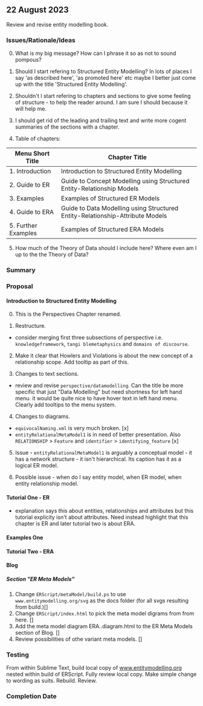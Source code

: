 
## 22 August 2023
Review and revise entity modelling book.

### Issues/Rationale/Ideas
0. What is my big message? How can I phrase it so as not to sound pompous?
1. Should I start refering to Structured Entity Modelling? In lots of places I say 'as described here', 'as promoted here' etc maybe I better just come up with the title 'Structured Entity Modelling'.  

2. Shouldn't I start refering to chapters and sections to give some feeling of structure - to help the reader around. I am sure I should because it will help me. 

3. I should get rid of the leading and trailing text and write more cogent summaries of the sections with a chapter.

4. Table of chapters:

| Menu Short Title    | Chapter Title                                                                  |
| --------------------|--------------------------------------------------------------------------------|
| 1. Introduction     | Introduction to Structured Entity Modelling                                    |
| 2. Guide to ER      | Guide to Concept Modelling using Structured Entity-Relationship Models         |
| 3. Examples         | Examples of Structured ER Models                                               |
| 4. Guide to ERA     | Guide to Data Modelling using Structured Entity-Relationship-Attribute Models  |
| 5. Further Examples | Examples of Structured ERA Models                                              |

5. How much of the Theory of Data should I include here? Where even am I up to the the Theory of Data?


### Summary


### Proposal
#### Introduction to Structured Entity Modelling
0. This is the Perspectives Chapter renamed.

1. Restructure.
- consider merging first three subsections of perspective i.e. `knowledgeframework`, `tangi
blemetaphysics` and `domains of discourse`.
2. Make it clear that Howlers and Violations is about the new concept of a relationship scope.
Add tooltip as part of this.

3. Changes to text sections.
- review and revise `perspective/datamodelling`. 
Can the title be more specific that just "Data Modelling" but need shortness for left hand menu. it would be quite nice to have hover text in left hand menu. Clearly add tooltips to the menu system.

4. Changes to diagrams.
- `equivocalNaming.xml` is very much broken. [x]
- `entityRelationalMetaModel1` is in need of better presentation. Also `RELATIONSHIP` > `Feature`
and `identifier` > `identifying_feature`     [x]

5. Issue - `entityRelationalMetaModel1` is arguably a conceptual model - it has a network structure - it isn't hierarchical. Its caption has it as a logical ER model.

6. Possible issue - when do I say entity model, when ER model, when entity relationship model.

#### Tutorial One - ER
- explanation says this about entities, relationships and attributes but this tutorial explicity isn't about attributes. Need instead highlight that this chapter is ER and later tutorial two is about ERA.
#### Examples One
#### Tutorial Two - ERA
#### Blog
##### Section "ER Meta Models"
1. Change `ERScript/metaModel/build.ps` to use `www.entitymodelling.org/svg` as the docs folder (for all svgs resulting from build.)[]
2. Change `ERScript/index.html` to pick the meta model digrams from from here.                   []
3. Add the meta model diagram ERA..diagram.html to the ER Meta Models section of Blog.           []
4. Review possibilities of othe variant meta models.                                             []

### Testing
From within Sublime Text, build local copy of www.entitymodelling.org nested within build of ERScript. 
Fully review local copy. Make simple change to wording as suits.  Rebuild. Review. 

### Completion Date



